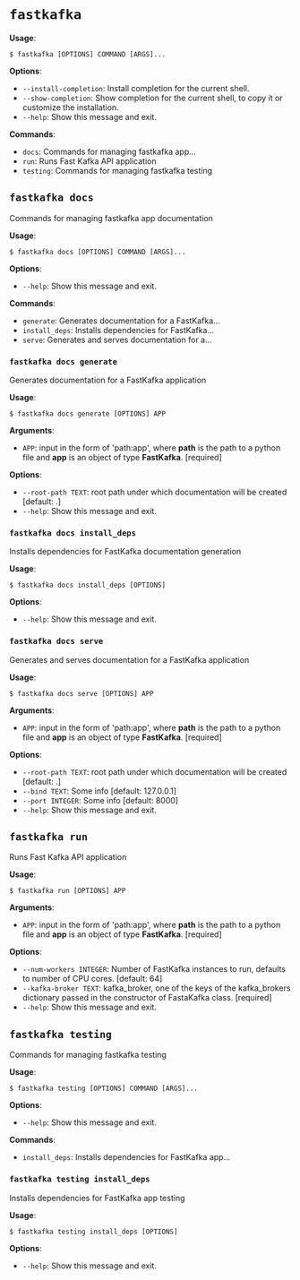 # `fastkafka`

**Usage**:

```console
$ fastkafka [OPTIONS] COMMAND [ARGS]...
```

**Options**:

* `--install-completion`: Install completion for the current shell.
* `--show-completion`: Show completion for the current shell, to copy it or customize the installation.
* `--help`: Show this message and exit.

**Commands**:

* `docs`: Commands for managing fastkafka app...
* `run`: Runs Fast Kafka API application
* `testing`: Commands for managing fastkafka testing

## `fastkafka docs`

Commands for managing fastkafka app documentation

**Usage**:

```console
$ fastkafka docs [OPTIONS] COMMAND [ARGS]...
```

**Options**:

* `--help`: Show this message and exit.

**Commands**:

* `generate`: Generates documentation for a FastKafka...
* `install_deps`: Installs dependencies for FastKafka...
* `serve`: Generates and serves documentation for a...

### `fastkafka docs generate`

Generates documentation for a FastKafka application

**Usage**:

```console
$ fastkafka docs generate [OPTIONS] APP
```

**Arguments**:

* `APP`: input in the form of 'path:app', where **path** is the path to a python file and **app** is an object of type **FastKafka**.  [required]

**Options**:

* `--root-path TEXT`: root path under which documentation will be created  [default: .]
* `--help`: Show this message and exit.

### `fastkafka docs install_deps`

Installs dependencies for FastKafka documentation generation

**Usage**:

```console
$ fastkafka docs install_deps [OPTIONS]
```

**Options**:

* `--help`: Show this message and exit.

### `fastkafka docs serve`

Generates and serves documentation for a FastKafka application

**Usage**:

```console
$ fastkafka docs serve [OPTIONS] APP
```

**Arguments**:

* `APP`: input in the form of 'path:app', where **path** is the path to a python file and **app** is an object of type **FastKafka**.  [required]

**Options**:

* `--root-path TEXT`: root path under which documentation will be created  [default: .]
* `--bind TEXT`: Some info  [default: 127.0.0.1]
* `--port INTEGER`: Some info  [default: 8000]
* `--help`: Show this message and exit.

## `fastkafka run`

Runs Fast Kafka API application

**Usage**:

```console
$ fastkafka run [OPTIONS] APP
```

**Arguments**:

* `APP`: input in the form of 'path:app', where **path** is the path to a python file and **app** is an object of type **FastKafka**.  [required]

**Options**:

* `--num-workers INTEGER`: Number of FastKafka instances to run, defaults to number of CPU cores.  [default: 64]
* `--kafka-broker TEXT`: kafka_broker, one of the keys of the kafka_brokers dictionary passed in the constructor of FastaKafka class.  [required]
* `--help`: Show this message and exit.

## `fastkafka testing`

Commands for managing fastkafka testing

**Usage**:

```console
$ fastkafka testing [OPTIONS] COMMAND [ARGS]...
```

**Options**:

* `--help`: Show this message and exit.

**Commands**:

* `install_deps`: Installs dependencies for FastKafka app...

### `fastkafka testing install_deps`

Installs dependencies for FastKafka app testing

**Usage**:

```console
$ fastkafka testing install_deps [OPTIONS]
```

**Options**:

* `--help`: Show this message and exit.

